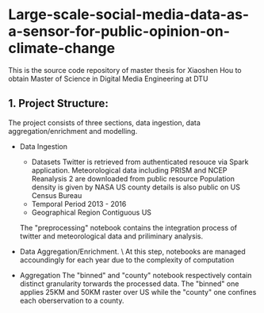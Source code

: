 # Large-scale-social-media-data-as-a-sensor-for-public-opinion-on-climate-change
This is the source code repository of master thesis for Xiaoshen Hou to obtain Master of Science in Digital Media Engineering at DTU 

## 1. Project Structure: 
The project consists of three sections, data ingestion, data aggregation/enrichment and modelling.
- Data Ingestion 
  - Datasets
    Twitter is retrieved from authenticated resouce via Spark application.
    Meteorological data including PRISM and NCEP Reanalysis 2 are downloaded from public resource
    Population density is given by NASA
    US county details is also public on US Census Bureau
  - Temporal Period
    2013 - 2016
  - Geographical Region
    Contiguous US
   
  The "preprocessing" notebook contains the integration process of twitter and meteorological data and priliminary analysis.

- Data Aggregation/Enrichment. \\
At this step, notebooks are managed accoundingly for each year due to the complexity of computation
 - Aggregation
    The "binned" and "county" notebook respectively contain distinct granularity torwards the processed data. The "binned" one applies 25KM and 50KM raster over US while the "county" one confines each oberservation to a county.
    

